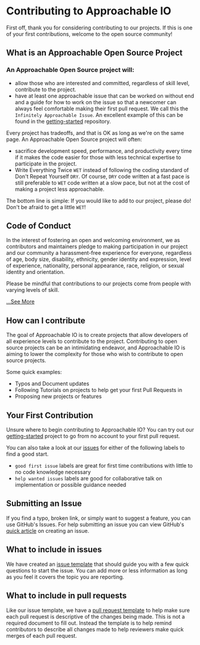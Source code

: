 # Contributing to Approachable IO

First off, thank you for considering contributing to our projects.  If this is one of your first contributions, welcome to the open source community!

## What is an Approachable Open Source Project
### An Approachable Open Source project will:

- allow those who are interested and committed, regardless of skill level, contribute to the project.
- have at least one approachable issue that can be worked on without end and a guide for how to work on the issue so that a newcomer can always feel comfortable making their first pull request. We call this the `Infinitely Approachable Issue`. An excellent example of this can be found in the [getting-started](https://github.com/approachable-io/getting-started#getting-started) repository.

Every project has tradeoffs, and that is OK as long as we're on the same page. An Approachable Open Source project will often:

- sacrifice development speed, performance, and productivity every time if it makes the code easier for those with less technical expertise to participate in the project.
- Write Everything Twice `WET` instead of following the coding standard of Don't Repeat Yourself `DRY`.
Of course, `DRY` code written at a fast pace is still preferable to `WET` code written at a slow pace, but not at the cost of making a project less approachable. 

The bottom line is simple: If you would like to add to our project, please do!  Don't be afraid to get a little `WET`!

## Code of Conduct
In the interest of fostering an open and welcoming environment, we as contributors and maintainers pledge to making participation in our project and our community a harassment-free experience for everyone, regardless of age, body size, disability, ethnicity, gender identity and expression, level of experience, nationality, personal appearance, race, religion, or sexual identity and orientation.

Please be mindful that contributions to our projects come from people with varying levels of skill.

[...See More](../code_of_conduct.md)

## How can I contribute
The goal of Approachable IO is to create projects that allow developers of all experience levels to contribute to the project. Contributing to open source projects can be an intimidating endeavor, and Approachable IO is aiming to lower the complexity for those who wish to contribute to open source projects.

Some quick examples:
- Typos and Document updates
- Following Tutorials on projects to help get your first Pull Requests in
- Proposing new projects or features

## Your First Contribution

Unsure where to begin contributing to Approachable IO? You can try out our [getting-started](https://github.com/approachable-io/getting-started#getting-started) project to go from no account to your first pull request.

You can also take a look at our [issues](https://github.com/approachable-io/approachable-io) for either of the following labels to find a good start.

- `good first issue` labels are great for first time contributions with little to no code knowledge necessary
- `help wanted issues` labels are good for collaborative talk on implementation or possible guidance needed 

## Submitting an Issue

If you find a typo, broken link, or simply want to suggest a feature, you can use GitHub's Issues. For help submitting an issue you can view GitHub's [quick article](https://help.github.com/articles/creating-an-issue/) on creating an issue.

## What to include in issues
We have created an [issue template](../docs/issue_template.md) that should guide you with a few quick questions to start the issue.  You can add more or less information as long as you feel it covers the topic you are reporting.

## What to include in pull requests
Like our issue template, we have a [pull request template](../docs/pull_request_template.md) to help make sure each pull request is descriptive of the changes being made.  This is not a required document to fill out.  Instead the template is to help remind contributors to describe all changes made to help reviewers make quick merges of each pull request.
